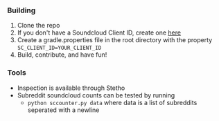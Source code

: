 ### Building

1. Clone the repo
2. If you don't have a Soundcloud Client ID, create one [here](http://developers.soundcloud.com)
3. Create a gradle.properties file in the root directory with the property `SC_CLIENT_ID=YOUR_CLIENT_ID`
4. Build, contribute, and have fun!

### Tools

 * Inspection is available through Stetho
 * Subreddit soundcloud counts can be tested by running
    * ```python sccounter.py data``` where data is a list of subreddits seperated with a newline